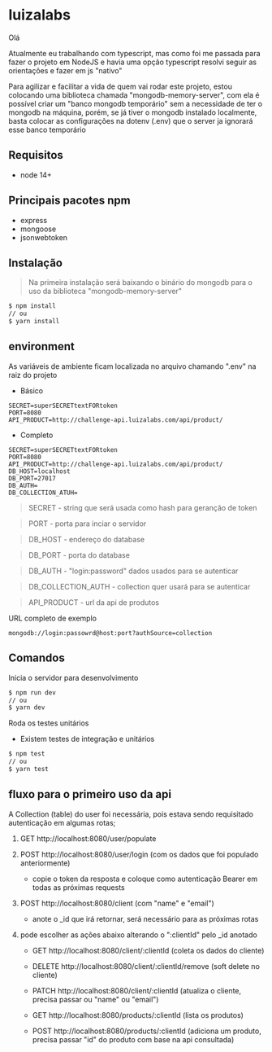 # luizalabs

Olá

Atualmente eu trabalhando com typescript, mas como foi me passada para fazer o projeto em NodeJS e havia uma opção typescript resolvi seguir as orientações e fazer em js "nativo"

Para agilizar e facilitar a vida de quem vai rodar este projeto, estou colocando uma biblioteca chamada "mongodb-memory-server", com ela é possível criar um "banco mongodb temporário" sem a necessidade de ter o mongodb na máquina, porém, se já tiver o mongodb instalado localmente, basta colocar as configurações na dotenv (.env) que o server ja ignorará esse banco temporário

## Requisitos
* node 14+

## Principais pacotes npm
* express
* mongoose
* jsonwebtoken

## Instalação

>Na primeira instalação será baixando o binário do mongodb para o uso da biblioteca "mongodb-memory-server"

```sh
$ npm install
// ou
$ yarn install
```

## environment

As variáveis de ambiente ficam localizada no arquivo chamando ".env" na raiz do projeto

* Básico
```
SECRET=superSECRETtextFORtoken
PORT=8080
API_PRODUCT=http://challenge-api.luizalabs.com/api/product/
```
* Completo
```
SECRET=superSECRETtextFORtoken
PORT=8080
API_PRODUCT=http://challenge-api.luizalabs.com/api/product/
DB_HOST=localhost
DB_PORT=27017
DB_AUTH=
DB_COLLECTION_ATUH=
```

> SECRET - string que será usada como hash para geranção de token

> PORT - porta para inciar o servidor

> DB_HOST - endereço do database

> DB_PORT - porta do database

> DB_AUTH - "login:password" dados usados para se autenticar

> DB_COLLECTION_AUTH - collection quer usará para se autenticar

> API_PRODUCT - url da api de produtos

URL completo de exemplo
```
mongodb://login:passowrd@host:port?authSource=collection
```

## Comandos

Inicia o servidor para desenvolvimento
```sh
$ npm run dev
// ou
$ yarn dev
```

Roda os testes unitários
- Existem testes de integração e unitários
```sh
$ npm test
// ou
$ yarn test
```

## fluxo para o primeiro uso da api

A Collection (table) do user foi necessária, pois estava sendo requisitado autenticação em algumas rotas;

1. GET http://localhost:8080/user/populate

2. POST http://localhost:8080/user/login (com os dados que foi populado anteriormente)
	* copie o token da resposta e coloque como autenticação Bearer em todas as próximas requests

3. POST http://localhost:8080/client (com "name" e "email")
	* anote o _id que irá retornar, será necessário para as próximas rotas

4. pode escolher as ações abaixo alterando o ":clientId" pelo _id anotado
	* GET http://localhost:8080/client/:clientId (coleta os dados do cliente)
	
	* DELETE http://localhost:8080/client/:clientId/remove (soft delete no cliente)
	
	* PATCH http://localhost:8080/client/:clientId (atualiza o cliente, 
	precisa passar ou "name" ou "email")
	
	* GET http://localhost:8080/products/:clientId (lista os produtos)
	
	* POST http://localhost:8080/products/:clientId (adiciona um produto, precisa passar "id" do produto com base na api consultada)